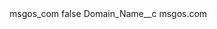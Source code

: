 <?xml version="1.0" encoding="UTF-8"?>
<CustomMetadata xmlns="http://soap.sforce.com/2006/04/metadata" xmlns:xsi="http://www.w3.org/2001/XMLSchema-instance" xmlns:xsd="http://www.w3.org/2001/XMLSchema">
    <label>msgos_com</label>
    <protected>false</protected>
    <values>
        <field>Domain_Name__c</field>
        <value xsi:type="xsd:string">msgos.com</value>
    </values>
</CustomMetadata>
